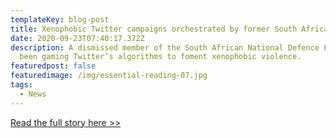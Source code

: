 ```yaml
---
templateKey: blog-post
title: Xenophobic Twitter campaigns orchestrated by former South African soldier
date: 2020-09-23T07:40:17.372Z
description: A dismissed member of the South African National Defence Force has
  been gaming Twitter’s algorithms to foment xenophobic violence.
featuredpost: false
featuredimage: /img/essential-reading-07.jpg
tags:
  - News
---
```

[Read the full story here >>](https://medium.com/dfrlab/xenophobic-twitter-campaigns-orchestrated-by-former-south-african-soldier-9e7702433176)